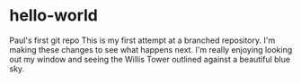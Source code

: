 # hello-world
Paul's first git repo
This is my first attempt at a branched repository. I'm making these changes to see what happens next.
I'm really enjoying looking out my window and seeing the Willis Tower outlined against a beautiful blue sky.
